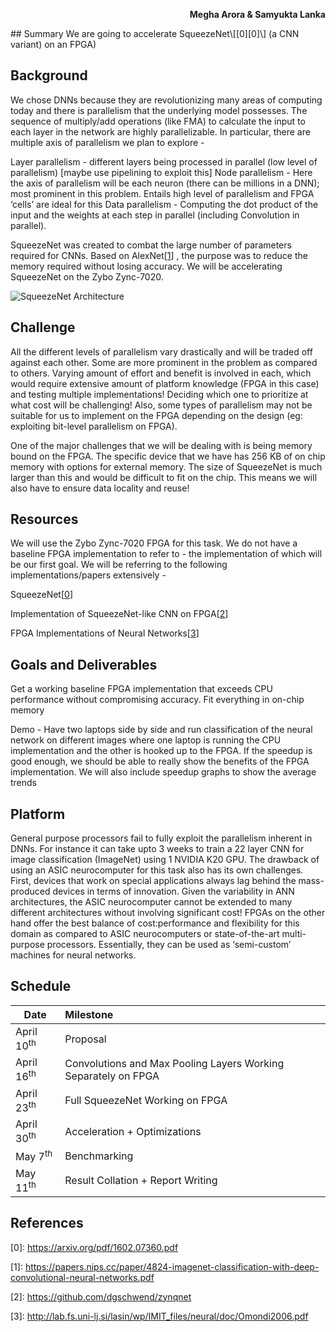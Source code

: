 <p align="right"><b>Megha Arora & Samyukta Lanka</b></p>
## Summary
We are going to accelerate SqueezeNet\[[0][0]\] (a CNN variant) on an FPGA)

## Background 
We chose DNNs because they are revolutionizing many areas of computing today and there is parallelism that the underlying model possesses. The sequence of multiply/add operations (like FMA) to calculate the input to each layer in the network are highly parallelizable. In particular, there are multiple axis of parallelism we plan to explore - 

Layer parallelism - different layers being processed in parallel (low level of parallelism) [maybe use pipelining to exploit this]
Node parallelism - Here the axis of parallelism will be each neuron (there can be millions in a DNN); most prominent in this problem. Entails high level of parallelism and FPGA ‘cells’ are ideal for this
Data parallelism - Computing the dot product of the input and the weights at each step in parallel (including Convolution in parallel).

SqueezeNet was created to combat the large number of parameters required for CNNs. Based on AlexNet\[[1][1]\] , the purpose was to reduce the memory required without losing accuracy. We will be accelerating SqueezeNet on the Zybo Zync-7020. 

![SqueezeNet Architecture](https://ai2-s2-public.s3.amazonaws.com/figures/2016-11-08/0919b3ab82ff8a052490389f217c480c273f2b92/1-Figure2-1.png)

## Challenge
All the different levels of parallelism vary drastically and will be traded off against each other. Some are more prominent in the problem as compared to others. Varying amount of effort and benefit is involved in each, which would require extensive amount of platform knowledge (FPGA in this case) and testing multiple implementations! Deciding which one to prioritize at what cost will be challenging! Also, some types of parallelism may not be suitable for us to implement on the FPGA depending on the design (eg: exploiting bit-level parallelism on FPGA).

One of the major challenges that we will be dealing with is being memory bound on the FPGA. The specific device that we have has 256 KB of on chip memory with options for external memory. The size of SqueezeNet is much larger than this and would be difficult to fit on the chip. This means we will also have to ensure data locality and reuse!

## Resources
We will use the Zybo Zync-7020 FPGA for this task.
We do not have a baseline FPGA implementation to refer to - the implementation of which will be our first goal. We will be referring to the following implementations/papers extensively -
 
SqueezeNet\[[0][0]\]

Implementation of SqueezeNet-like CNN on FPGA\[[2][2]\]

FPGA Implementations of Neural Networks\[[3][3]\]


## Goals and Deliverables
Get a working baseline FPGA implementation that exceeds CPU performance without compromising accuracy. <Plan to Achieve>
Fit everything in on-chip memory <Hope to achieve>

Demo - 
Have two laptops side by side and run classification of the neural network on different images where one laptop is running the CPU implementation and the other is hooked up to the FPGA. If the speedup is good enough, we should be able to really show the benefits of the FPGA implementation. 
We will also include speedup graphs to show the average trends 


## Platform
General purpose processors fail to fully exploit the parallelism inherent in DNNs. For instance it can take upto 3 weeks to train a 22 layer CNN for image classification (ImageNet) using 1 NVIDIA K20 GPU. The drawback of using an ASIC neurocomputer for this task also has its own challenges. First, devices that work on special applications always lag behind the mass-produced devices in terms of innovation. Given the variability in ANN architectures, the ASIC neurocomputer cannot be extended to many different architectures without involving significant cost!
FPGAs on the other hand offer the best balance of cost:performance and flexibility for this domain as compared to ASIC neurocomputers or state-of-the-art multi-purpose processors. Essentially, they can be used as ‘semi-custom’ machines for neural networks.


## Schedule



| Date                    | Milestone                                                          |
| ------------------------|:-------------------------------------------------------------------|
| April 10<sup>th</sup>   | Proposal                                                           |
| April 16<sup>th</sup>   | Convolutions and Max Pooling Layers Working Separately on FPGA     |
| April 23<sup>th</sup>   | Full SqueezeNet Working on FPGA                                    |
| April 30<sup>th</sup>   | Acceleration + Optimizations                                       |
| May 7<sup>th</sup>      | Benchmarking                                                       |
| May 11<sup>th</sup>     | Result Collation + Report Writing                                  |


## References
\[0\]: https://arxiv.org/pdf/1602.07360.pdf

\[1\]: https://papers.nips.cc/paper/4824-imagenet-classification-with-deep-convolutional-neural-networks.pdf

\[2\]: https://github.com/dgschwend/zynqnet

\[3\]: http://lab.fs.uni-lj.si/lasin/wp/IMIT_files/neural/doc/Omondi2006.pdf

[0]: https://arxiv.org/pdf/1602.07360.pdf
[1]: https://papers.nips.cc/paper/4824-imagenet-classification-with-deep-convolutional-neural-networks.pdf
[2]: https://github.com/dgschwend/zynqnet
[3]: http://lab.fs.uni-lj.si/lasin/wp/IMIT_files/neural/doc/Omondi2006.pdf


